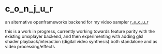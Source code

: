 # c_o_n_j_u_r
an alternative openframeworks backend for my video sampler 
[r_e_c_u_r]

this is a work in progress, currently working towards feature parity with the existing omxplayer backend, and then experimenting with adding glsl shader playback/interaction (digital video synthesis) both standalone and as video processing/effects

[r_e_c_u_r]:(https://github.com/langolierz/r_e_c_u_r)
